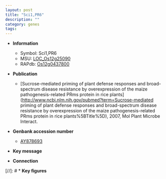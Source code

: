 ```yaml
---
layout: post
title: "Sci1,PR6"
description: ""
category: genes
tags: 
---
```


* **Information**  
    + Symbol: Sci1,PR6  
    + MSU: [LOC_Os12g25090](http://rice.plantbiology.msu.edu/cgi-bin/ORF_infopage.cgi?orf=LOC_Os12g25090)  
    + RAPdb: [Os12g0437800](http://rapdb.dna.affrc.go.jp/viewer/gbrowse_details/irgsp1?name=Os12g0437800)  

* **Publication**  
    + [Sucrose-mediated priming of plant defense responses and broad-spectrum disease resistance by overexpression of the maize pathogenesis-related PRms protein in rice plants](http://www.ncbi.nlm.nih.gov/pubmed?term=Sucrose-mediated priming of plant defense responses and broad-spectrum disease resistance by overexpression of the maize pathogenesis-related PRms protein in rice plants%5BTitle%5D), 2007, Mol Plant Microbe Interact.

* **Genbank accession number**  
    + [AY878693](http://www.ncbi.nlm.nih.gov/nuccore/AY878693)

* **Key message**  

* **Connection**  

[//]: # * **Key figures**  


